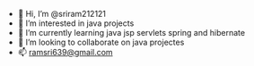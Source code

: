 - 👋 Hi, I’m @sriram212121
- 👀 I’m interested in java projects
- 🌱 I’m currently learning  java jsp servlets spring and hibernate
- 💞️ I’m looking to collaborate on java projectes
- 📫 ramsri639@gmail.com

<!---
sriram212121/sriram212121 is a ✨ special ✨ repository because its `README.md` (this file) appears on your GitHub profile.
You can click the Preview link to take a look at your changes.
--->
